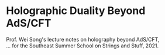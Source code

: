 # Holographic Duality Beyond AdS/CFT

Prof. Wei Song's lecture notes on holography beyond AdS/CFT, <br/>
... for the Southeast Summer School on Strings and Stuff, 2021. 
